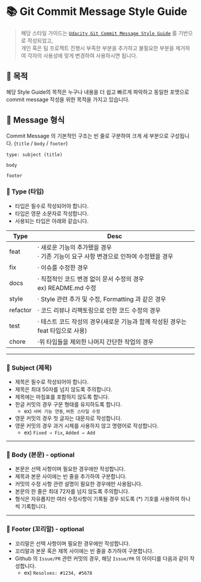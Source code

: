 # 📚 Git Commit Message Style Guide

> 해당 스타일 가이드는 [`Udacity Git Commit Message Style Guide`](https://udacity.github.io/git-styleguide/) 를 기반으로 작성되었고,  
> 개인 혹은 팀 프로젝트 진행시 부족한 부분을 추가하고 불필요한 부분을 제거하여 각자의 사용성에 맞게 변경하여 사용하시면 됩니다.  


## 🌿 목적
해당 Style Guide의 목적은 누구나 내용을 더 쉽고 빠르게 파악하고 동일한 포맷으로 commit message 작성을 위한 목적을 가지고 있습니다.

## 🌿 Message 형식
Commit Message 의 기본적인 구조는 빈 줄로 구분하여 크게 세 부분으로 구성됩니다. (`title` / `body` / `footer`)
```
type: subject (title)

body

footer
```

### 🌱 Type (타입)
- 타입은 필수로 작성되어야 합니다.
- 타입은 영문 소문자로 작성합니다.
- 사용되는 타입은 아래와 같습니다.

|Type|Desc|
|----|----|
|feat|· 새로운 기능의 추가됐을 경우</br>· 기존 기능이 요구 사항 변경으로 인하여 수정됐을 경우|
|fix|· 이슈를 수정한 경우|
|docs|· 직접적인 코드 변경 없이 문서 수정의 경우</br>ex) README.md 수정|
|style|· Style 관련 추가 및 수정, Formatting 과 같은 경우|
|refactor|· 코드 리뷰나 리팩토링으로 인한 코드 수정의 경우|
|test|· 테스트 코드 작성의 경우(새로운 기능과 함께 작성된 경우는 feat 타입으로 사용)|
|chore|·위 타입들을 제외한 나머지 간단한 작업의 경우|
---


### 🌱 Subject (제목)
- 제목은 필수로 작성되어야 합니다.
- 제목은 최대 50자를 넘지 않도록 주의합니다.
- 제목에는 마침표를 포함하지 않도록 합니다.
- 한글 커밋의 경우 구문 형태를 유지하도록 합니다.   
  - ex) `서버 기능 연동`, `버튼 스타일 수정`
- 영문 커밋의 경우 첫 글자는 대문자로 작성합니다.
- 영문 커밋의 경우 과거 시제를 사용하지 않고 명령어로 작성합니다.   
  - ex) `Fixed → Fix`, `Added → Add`
---


### 🌱 Body (본문) - optional
- 본문은 선택 사항이며 필요한 경우에만 작성합니다.
- 제목과 본문 사이에는 빈 줄을 추가하여 구분합니다.
- 커밋의 수정 사항 관련 설명이 필요한 경우에만 사용됩니다.
- 본문의 한 줄은 최대 72자를 넘지 않도록 주의합니다.
- 형식은 자유롭지만 여러 수정사항이 기록될 경우 되도록 (*) 기호를 사용하여 하나씩 기록합니다. 
---


### 🌱 Footer (꼬리말) - optional
- 꼬리말은 선택 사항이며 필요한 경우에만 작성합니다.
- 꼬리말과 본문 혹은 제목 사이에는 빈 줄을 추가하여 구분합니다.
- Github 의 `Issue/PR` 관련 커밋의 경우, 해당 `Issue/PR` 의 아이디를 다음과 같이 작성합니다.
  - ex) `Resolves: #1234, #5678`
